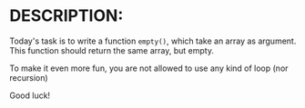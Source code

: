 # DESCRIPTION:

Today's task is to write a function `empty()`, which take an array as argument. This function should return the same array, but empty.

To make it even more fun, you are not allowed to use any kind of loop (nor recursion)

Good luck!
